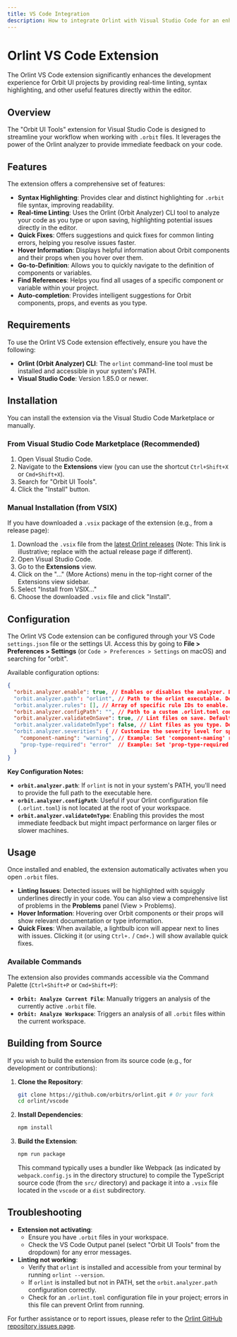 ```yaml
---
title: VS Code Integration
description: How to integrate Orlint with Visual Studio Code for an enhanced Orbit development experience.
---
```


# Orlint VS Code Extension

The Orlint VS Code extension significantly enhances the development experience for Orbit UI projects by providing real-time linting, syntax highlighting, and other useful features directly within the editor.

## Overview

The "Orbit UI Tools" extension for Visual Studio Code is designed to streamline your workflow when working with `.orbit` files. It leverages the power of the Orlint analyzer to provide immediate feedback on your code.

## Features

The extension offers a comprehensive set of features:

- **Syntax Highlighting**: Provides clear and distinct highlighting for `.orbit` file syntax, improving readability.
- **Real-time Linting**: Uses the Orlint (Orbit Analyzer) CLI tool to analyze your code as you type or upon saving, highlighting potential issues directly in the editor.
- **Quick Fixes**: Offers suggestions and quick fixes for common linting errors, helping you resolve issues faster.
- **Hover Information**: Displays helpful information about Orbit components and their props when you hover over them.
- **Go-to-Definition**: Allows you to quickly navigate to the definition of components or variables.
- **Find References**: Helps you find all usages of a specific component or variable within your project.
- **Auto-completion**: Provides intelligent suggestions for Orbit components, props, and events as you type.

## Requirements

To use the Orlint VS Code extension effectively, ensure you have the following:

- **Orlint (Orbit Analyzer) CLI**: The `orlint` command-line tool must be installed and accessible in your system's PATH.
- **Visual Studio Code**: Version 1.85.0 or newer.

## Installation

You can install the extension via the Visual Studio Code Marketplace or manually.

### From Visual Studio Code Marketplace (Recommended)

1.  Open Visual Studio Code.
2.  Navigate to the **Extensions** view (you can use the shortcut `Ctrl+Shift+X` or `Cmd+Shift+X`).
3.  Search for "Orbit UI Tools".
4.  Click the "Install" button.

### Manual Installation (from VSIX)

If you have downloaded a `.vsix` package of the extension (e.g., from a release page):

1.  Download the `.vsix` file from the [latest Orlint releases](https://github.com/orbitrs/orlint/releases) (Note: This link is illustrative; replace with the actual release page if different).
2.  Open Visual Studio Code.
3.  Go to the **Extensions** view.
4.  Click on the "..." (More Actions) menu in the top-right corner of the Extensions view sidebar.
5.  Select "Install from VSIX..."
6.  Choose the downloaded `.vsix` file and click "Install".

## Configuration

The Orlint VS Code extension can be configured through your VS Code `settings.json` file or the settings UI. Access this by going to **File > Preferences > Settings** (or `Code > Preferences > Settings` on macOS) and searching for "orbit".

Available configuration options:

```json
{
  "orbit.analyzer.enable": true, // Enables or disables the analyzer. Default: true
  "orbit.analyzer.path": "orlint", // Path to the orlint executable. Default: "orlint" (assumes it's in PATH)
  "orbit.analyzer.rules": [], // Array of specific rule IDs to enable. Empty array means all default rules are active.
  "orbit.analyzer.configPath": "", // Path to a custom .orlint.toml configuration file. If empty, Orlint searches for it in the workspace root.
  "orbit.analyzer.validateOnSave": true, // Lint files on save. Default: true
  "orbit.analyzer.validateOnType": false, // Lint files as you type. Default: false (can be resource-intensive)
  "orbit.analyzer.severities": { // Customize the severity level for specific rules
    "component-naming": "warning", // Example: Set 'component-naming' rule to report as a warning
    "prop-type-required": "error"  // Example: Set 'prop-type-required' rule to report as an error
  }
}
```

**Key Configuration Notes:**

-   **`orbit.analyzer.path`**: If `orlint` is not in your system's PATH, you'll need to provide the full path to the executable here.
-   **`orbit.analyzer.configPath`**: Useful if your Orlint configuration file (`.orlint.toml`) is not located at the root of your workspace.
-   **`orbit.analyzer.validateOnType`**: Enabling this provides the most immediate feedback but might impact performance on larger files or slower machines.

## Usage

Once installed and enabled, the extension automatically activates when you open `.orbit` files.

-   **Linting Issues**: Detected issues will be highlighted with squiggly underlines directly in your code. You can also view a comprehensive list of problems in the **Problems** panel (View > Problems).
-   **Hover Information**: Hovering over Orbit components or their props will show relevant documentation or type information.
-   **Quick Fixes**: When available, a lightbulb icon will appear next to lines with issues. Clicking it (or using `Ctrl+.` / `Cmd+.`) will show available quick fixes.

### Available Commands

The extension also provides commands accessible via the Command Palette (`Ctrl+Shift+P` or `Cmd+Shift+P`):

-   **`Orbit: Analyze Current File`**: Manually triggers an analysis of the currently active `.orbit` file.
-   **`Orbit: Analyze Workspace`**: Triggers an analysis of all `.orbit` files within the current workspace.

## Building from Source

If you wish to build the extension from its source code (e.g., for development or contributions):

1.  **Clone the Repository**:
    ```bash
    git clone https://github.com/orbitrs/orlint.git # Or your fork
    cd orlint/vscode
    ```

2.  **Install Dependencies**:
    ```bash
    npm install
    ```

3.  **Build the Extension**:
    ```bash
    npm run package
    ```
    This command typically uses a bundler like Webpack (as indicated by `webpack.config.js` in the directory structure) to compile the TypeScript source code (from the `src/` directory) and package it into a `.vsix` file located in the `vscode` or a `dist` subdirectory.

## Troubleshooting

-   **Extension not activating**:
    -   Ensure you have `.orbit` files in your workspace.
    -   Check the VS Code Output panel (select "Orbit UI Tools" from the dropdown) for any error messages.
-   **Linting not working**:
    -   Verify that `orlint` is installed and accessible from your terminal by running `orlint --version`.
    -   If `orlint` is installed but not in PATH, set the `orbit.analyzer.path` configuration correctly.
    -   Check for an `.orlint.toml` configuration file in your project; errors in this file can prevent Orlint from running.

For further assistance or to report issues, please refer to the [Orlint GitHub repository issues page](https://github.com/orbitrs/orlint/issues).
